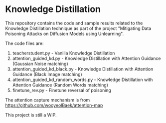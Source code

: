 # Knowledge Distillation

This repository contains the code and sample results related to the Knowledge Distillation technique as part of the project "Mitigating Data Poisoning Attacks on Diffusion Models using Unlearning".

The code files are:
1. teacherstudent.py - Vanilla Knowledge Distillation
2. attention_guided_kd.py - Knowledge Distillation with Attention Guidance (Gaussian Noise matching)
3. attention_guided_kd_black.py - Knowledge Distillation with Attention Guidance (Black Image matching)
4. attention_guided_kd_random_words.py - Knowledge Distillation with Attention Guidance (Random Words matching)
5. finetune_rev.py - Finetune reversal of poisoning

The attention capture mechanism is from https://github.com/wooyeolBaek/attention-map

This project is still a WIP.

